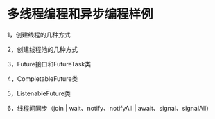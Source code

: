 # 多线程编程和异步编程样例

1，创建线程的几种方式

2，创建线程池的几种方式

3，Future接口和FutureTask类

4，CompletableFuture类

5，ListenableFuture类

6，线程间同步（join | wait、notify、notifyAll | await、signal、signalAll）


